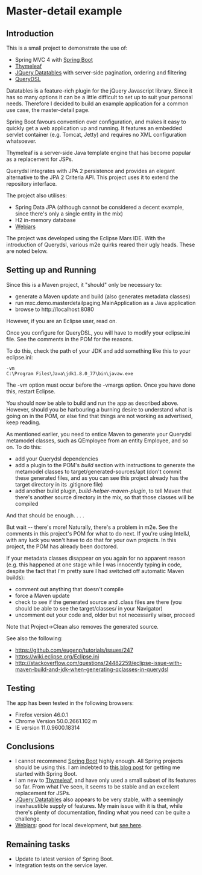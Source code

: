 # Master-detail example

## Introduction

This is a small project to demonstrate the use of:

- Spring MVC 4 with [Spring Boot](http://projects.spring.io/spring-boot/)
- [Thymeleaf](http://www.thymeleaf.org/)
- [JQuery Datatables](https://datatables.net/) with server-side pagination, ordering and filtering
- [QueryDSL](http://www.querydsl.com/)

Datatables is a feature-rich plugin for the jQuery Javascript library. Since
it has so many options it can be a little difficult to set up to suit
your personal needs. Therefore I decided to build an example application
for a common use case, the master-detail page.

Spring Boot favours convention over configuration, and makes it easy to 
quickly get a web application up and running. It features an embedded
servlet container (e.g. Tomcat, Jetty) and requires no XML configuration
whatsoever.

Thymeleaf is a server-side Java template engine that has become popular
as a replacement for JSPs.

Querydsl integrates with JPA 2 persistence and provides an elegant alternative to the
JPA 2 Criteria API. This project uses it to extend the repository interface.

The project also utilises:

- Spring Data JPA (although cannot be considered a decent example, since there's only a single entity in the mix)
- H2 in-memory database
- [Webjars](www.webjars.org)

The project was developed using the Eclipse Mars IDE. With the introduction of Querydsl, various
m2e quirks reared their ugly heads. These are noted below.

## <a name="settingUp"></a>Setting up and Running

Since this is a Maven project, it "should" only be necessary to:

- generate a Maven update and build (also generates metadata classes)
- run mxc.demo.masterdetailpaging.MainApplication as a Java application
- browse to http://localhost:8080

However, if you are an Eclipse user, read on.

Once you configure for QueryDSL, you will have to modify your eclipse.ini file. 
See the comments in the POM for the reasons.

To do this, check the path of your JDK and add something like this to your eclipse.ini:

```
-vm 
C:\Program Files\Java\jdk1.8.0_77\bin\javaw.exe
```

The -vm option must occur before the -vmargs option. Once you have done this, restart Eclipse.

You should now be able to build and run the app as described above.
However, should you be harbouring a burning desire to understand what is going on 
in the POM, or else find that things are not working as advertised, keep reading.

As mentioned earlier, you need to entice Maven to generate your Querydsl metamodel
classes, such as QEmployee from an entity Employee, and so on. To do this:

- add your Querydsl dependencies
- add a plugin to the POM's _build_ section with instructions to generate the metamodel
classes to target/generated-sources/apt (don't commit these generated files, and as 
you can see this project already has the target directory in its .gitignore file)
- add another build plugin, _build-helper-maven-plugin_, to tell Maven that there's another 
source directory in the mix, so that those classes will be compiled

And that should be enough. . . .

But wait -- there's more! Naturally, there's a problem in m2e. See
the comments in this project's POM for what to do next. If you're using IntellJ, with
any luck you won't have to do that for your own projects. In this project, the POM has already been doctored.

If your metadata classes disappear on you again for no apparent reason (e.g. this happened 
at one stage while I was innocently typing in code, despite the fact that
I'm pretty sure I had switched off automatic Maven builds):

- comment out anything that doesn't compile
- force a Maven update
- check to see if the generated source and .class files are there (you should be able to see 
the target/classes/ in your Navigator)
- uncomment out your code and, older but not necessarily wiser, proceed

Note that Project->Clean also removes the generated source.

See also the following:

- https://github.com/eugenp/tutorials/issues/247 
- https://wiki.eclipse.org/Eclipse.ini
- http://stackoverflow.com/questions/24482259/eclipse-issue-with-maven-build-and-jdk-when-generating-qclasses-in-querydsl

## Testing

The app has been tested in the following browsers:

- Firefox version 46.0.1
- Chrome Version 50.0.2661.102 m
- IE version 11.0.9600.18314

## Conclusions

- I cannot recommend [Spring Boot](http://projects.spring.io/spring-boot/) highly enough. 
All Spring projects should be using this. I am indebted to
[this blog post](https://springframework.guru/spring-boot-web-application-part-1-spring-initializr/)
for getting me started with Spring Boot.
- I am new to [Thymeleaf](http://www.thymeleaf.org/), and have only used a small subset of its features
so far. From what I've seen, it seems to be stable and an excellent replacement for JSPs.
- [JQuery Datatables](https://datatables.net/) also appears to be very stable, with a seemingly
inexhaustible supply of features. My main issue with it is that, while there's plenty
of documentation, finding what you need can be quite a challenge.
- [Webjars](www.webjars.org): good for local development, but [see here](http://www.jamesward.com/2014/03/20/webjars-now-on-the-jsdelivr-cdn).

## Remaining tasks

- Update to latest version of Spring Boot.
- Integration tests on the service layer.



